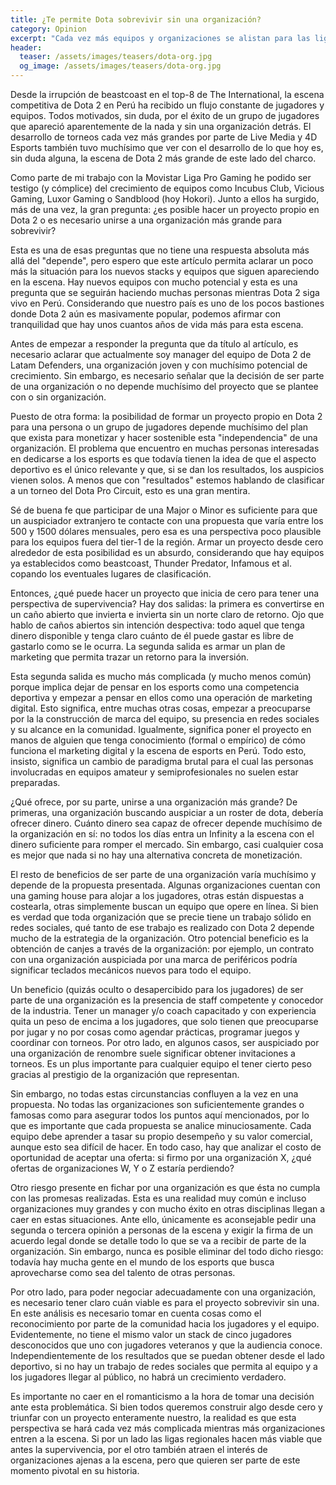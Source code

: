 ```yaml
---
title: ¿Te permite Dota sobrevivir sin una organización?
category: Opinion
excerpt: "Cada vez más equipos y organizaciones se alistan para las ligas regionales. ¿Cuáles son realmente sus perspectivas a futuro?"
header:
  teaser: /assets/images/teasers/dota-org.jpg
  og_image: /assets/images/teasers/dota-org.jpg
---
```


Desde la irrupción de beastcoast en el top-8 de The International, la escena competitiva de Dota 2 en Perú ha recibido un flujo constante de jugadores y equipos. Todos motivados, sin duda, por el éxito de un grupo de jugadores que apareció aparentemente de la nada y sin una organización detrás. El desarrollo de torneos cada vez más grandes por parte de Live Media y 4D Esports también tuvo muchísimo que ver con el desarrollo de lo que hoy es, sin duda alguna, la escena de Dota 2 más grande de este lado del charco.

Como parte de mi trabajo con la Movistar Liga Pro Gaming he podido ser testigo (y cómplice) del crecimiento de equipos como Incubus Club, Vicious Gaming, Luxor Gaming o Sandblood (hoy Hokori). Junto a ellos ha surgido, más de una vez, la gran pregunta: ¿es posible hacer un proyecto propio en Dota 2 o es necesario unirse a una organización más grande para sobrevivir?

Esta es una de esas preguntas que no tiene una respuesta absoluta más allá del "depende", pero espero que este artículo permita aclarar un poco más la situación para los nuevos stacks y equipos que siguen apareciendo en la escena. Hay nuevos equipos con mucho potencial y esta es una pregunta que se seguirán haciendo muchas personas mientras Dota 2 siga vivo en Perú. Considerando que nuestro país es uno de los pocos bastiones donde Dota 2 aún es masivamente popular, podemos afirmar con tranquilidad que hay unos cuantos años de vida más para esta escena.

Antes de empezar a responder la pregunta que da título al artículo, es necesario aclarar que actualmente soy manager del equipo de Dota 2 de Latam Defenders, una organización joven y con muchísimo potencial de crecimiento. Sin embargo, es necesario señalar que la decisión de ser parte de una organización o no depende muchísimo del proyecto que se plantee con o sin organización.

Puesto de otra forma: la posibilidad de formar un proyecto propio en Dota 2 para una persona o un grupo de jugadores depende muchísimo del plan que exista para monetizar y hacer sostenible esta "independencia" de una organización. El problema que encuentro en muchas personas interesadas en dedicarse a los esports es que todavía tienen la idea de que el aspecto deportivo es el único relevante y que, si se dan los resultados, los auspicios vienen solos. A menos que con "resultados" estemos hablando de clasificar a un torneo del Dota Pro Circuit, esto es una gran mentira.

Sé de buena fe que participar de una Major o Minor es suficiente para que un auspiciador extranjero te contacte con una propuesta que varía entre los 500 y 1500 dólares mensuales, pero esa es una perspectiva poco plausible para los equipos fuera del tier-1 de la región. Armar un proyecto desde cero alrededor de esta posibilidad es un absurdo, considerando que hay equipos ya establecidos como beastcoast, Thunder Predator, Infamous et al. copando los eventuales lugares de clasificación.

Entonces, ¿qué puede hacer un proyecto que inicia de cero para tener una perspectiva de supervivencia? Hay dos salidas: la primera es convertirse en un caño abierto que invierta e invierta sin un norte claro de retorno. Ojo que hablo de caños abiertos sin intención despectiva: todo aquel que tenga dinero disponible y tenga claro cuánto de él puede gastar es libre de gastarlo como se le ocurra. La segunda salida es armar un plan de marketing que permita trazar un retorno para la inversión.

Esta segunda salida es mucho más complicada (y mucho menos común) porque implica dejar de pensar en los esports como una competencia deportiva y empezar a pensar en ellos como una operación de marketing digital. Esto significa, entre muchas otras cosas, empezar a preocuparse por la la construcción de marca del equipo, su presencia en redes sociales y su alcance en la comunidad. Igualmente, significa poner el proyecto en manos de alguien que tenga conocimiento (formal o empírico) de cómo funciona el marketing digital y la escena de esports en Perú. Todo esto, insisto, significa un cambio de paradigma brutal para el cual las personas involucradas en equipos amateur y semiprofesionales no suelen estar preparadas.

¿Qué ofrece, por su parte, unirse a una organización más grande? De primeras, una organización buscando auspiciar a un roster de dota, debería ofrecer dinero. Cuánto dinero sea capaz de ofrecer depende muchísimo de la organización en sí: no todos los días entra un Infinity a la escena con el dinero suficiente para romper el mercado. Sin embargo, casi cualquier cosa es mejor que nada si no hay una alternativa concreta de monetización.

El resto de beneficios de ser parte de una organización varía muchísimo y depende de la propuesta presentada. Algunas organizaciones cuentan con una gaming house para alojar a los jugadores, otras están dispuestas a costearla, otras simplemente buscan un equipo que opere en línea. Si bien es verdad que toda organización que se precie tiene un trabajo sólido en redes sociales, qué tanto de ese trabajo es realizado con Dota 2 depende mucho de la estrategia de la organización. Otro potencial beneficio es la obtención de canjes a través de la organización: por ejemplo, un contrato con una organización auspiciada por una marca de periféricos podría significar teclados mecánicos nuevos para todo el equipo.

Un beneficio (quizás oculto o desapercibido para los jugadores) de ser parte de una organización es la presencia de staff competente y conocedor de la industria. Tener un manager y/o coach capacitado y con experiencia quita un peso de encima a los jugadores, que solo tienen que preocuparse por jugar y no por cosas como agendar prácticas, programar juegos y coordinar con torneos. Por otro lado, en algunos casos, ser auspiciado por una organización de renombre suele significar obtener invitaciones a torneos. Es un plus importante para cualquier equipo el tener cierto peso gracias al prestigio de la organización que representan.

Sin embargo, no todas estas circunstancias confluyen a la vez en una propuesta. No todas las organizaciones son suficientemente grandes o famosas como para asegurar todos los puntos aquí mencionados, por lo que es importante que cada propuesta se analice minuciosamente. Cada equipo debe aprender a tasar su propio desempeño y su valor comercial, aunque esto sea difícil de hacer. En todo caso, hay que analizar el costo de oportunidad de aceptar una oferta: si firmo por una organización X, ¿qué ofertas de organizaciones W, Y o Z estaría perdiendo?

Otro riesgo presente en fichar por una organización es que ésta no cumpla con las promesas realizadas. Esta es una realidad muy común e incluso organizaciones muy grandes y con mucho éxito en otras disciplinas llegan a caer en estas situaciones. Ante ello, únicamente es aconsejable pedir una segunda o tercera opinión a personas de la escena y exigir la firma de un acuerdo legal donde se detalle todo lo que se va a recibir de parte de la organización. Sin embargo, nunca es posible eliminar del todo dicho riesgo: todavía hay mucha gente en el mundo de los esports que busca aprovecharse como sea del talento de otras personas.

Por otro lado, para poder negociar adecuadamente con una organización, es necesario tener claro cuán viable es para el proyecto sobrevivir sin una. En este análisis es necesario tomar en cuenta cosas como el reconocimiento por parte de la comunidad hacia los jugadores y el equipo. Evidentemente, no tiene el mismo valor un stack de cinco jugadores desconocidos que uno con jugadores veteranos y que la audiencia conoce. Independientemente de los resultados que se puedan obtener desde el lado deportivo, si no hay un trabajo de redes sociales que permita al equipo y a los jugadores llegar al público, no habrá un crecimiento verdadero.

Es importante no caer en el romanticismo a la hora de tomar una decisión ante esta problemática. Si bien todos queremos construir algo desde cero y triunfar con un proyecto enteramente nuestro, la realidad es que esta perspectiva se hará cada vez más complicada mientras más organizaciones entren a la escena. Si por un lado las ligas regionales hacen más viable que antes la supervivencia, por el otro también atraen el interés de organizaciones ajenas a la escena, pero que quieren ser parte de este momento pivotal en su historia.